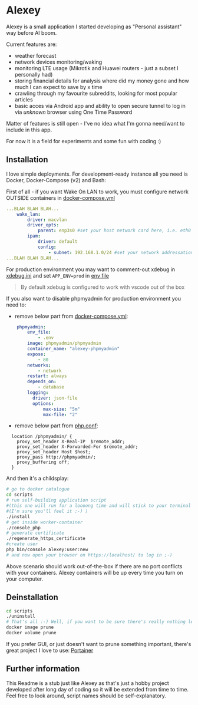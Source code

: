 # Alexey

Alexey is a small application I started developing as "Personal assistant" way before AI boom.

Current features are:
- weather forecast
- network devices monitoring/waking
- monitoring LTE usage (Mikrotik and Huawei routers - just a subset I personally had)
- storing financial details for analysis where did my money gone and how much I can expect to save by x time
- crawling through my favourite subreddits, looking for most popular articles
- basic acces via Android app and ability to open secure tunnel to log in via *unknown* browser using One Time Password

Matter of features is still open - I've no idea what I'm gonna need/want to include in this app.

For now it is a field for experiments and some fun with coding :)

## Installation

I love simple deployments. For development-ready instance all you need is Docker, Docker-Compose (v2) and Bash:

First of all - if you want Wake On LAN to work, you must configure network OUTSIDE containers in [docker-compose.yml](./docker/docker-compose.yml)

```yaml
...BLAH BLAH BLAH...
    wake_lan:
        driver: macvlan
        driver_opts:
            parent: enp3s0 #set your host network card here, i.e. eth0
        ipam:
            driver: default
            config:
                - subnet: 192.168.1.0/24 #set your network addressation here
...BLAH BLAH BLAH...
```

For production environment you may want to comment-out xdebug in [xdebug.ini](./docker/entrails/php-fpm/xdebug.ini) and set ```APP_ENV=prod``` in [env file](./docker/.env)
> By default xdebug is configured to work with vscode out of the box

If you also want to disable phpmyadmin for production environment you need to:

- remove below part from [docker-compose.yml](./docker/docker-compose.yml):

```yaml
    phpmyadmin:
        env_file:
            - .env
        image: phpmyadmin/phpmyadmin
        container_name: "alexey-phpmyadmin"
        expose:
            - 80
        networks:
            - network
        restart: always
        depends_on:
            - database
        logging:
          driver: json-file
          options:
              max-size: "5m"
              max-file: "2"
```
- remove below part from [php.conf](./docker/entrails/nginx/vhosts/php.conf):

```
  location /phpmyadmin/ {
    proxy_set_header X-Real-IP  $remote_addr;
    proxy_set_header X-Forwarded-For $remote_addr;
    proxy_set_header Host $host;
    proxy_pass http://phpmyadmin/;
    proxy_buffering off;
  }
```

And then it's a childsplay:
```bash
# go to docker catalogue
cd scripts
# run self-building application script
#(this one will run for a loooong time and will stick to your terminal so you'll see logs - open new terminal tab and continue typing commands after you'll see that logs stabilised)
#(I'm sure you'll feel it :-) )
./install
# get inside worker-container
./console_php
# generate certificate
./regenerate_https_certificate
#create user
php bin/console alexey:user:new
# and now open your browser on https://localhost/ to log in ;-)
```

Above scenario should work out-of-the-box if there are no port conflicts with your containers. Alexey containers will be up every time you turn on your computer.

## Deinstallation
```bash
cd scripts
./uninstall
# That's all :-) Well, if you want to be sure there's really nothing left, you can prune leftovers shared by all Docker Containers:
docker image prune
docker volume prune
```
If you prefer GUI, or just doesn't want to prune something important, there's great project I love to use: [Portainer](https://www.portainer.io/)

## Further information
This Readme is a stub just like Alexey as that's just a hobby project developed after long day of coding so it will be extended from time to time. Feel free to look around, script names should be self-explanatory.
